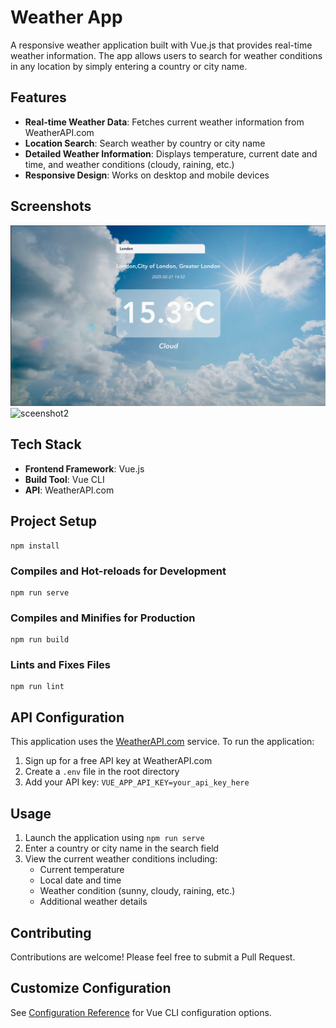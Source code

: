 # Weather App

A responsive weather application built with Vue.js that provides real-time weather information. The app allows users to search for weather conditions in any location by simply entering a country or city name.

## Features

- **Real-time Weather Data**: Fetches current weather information from WeatherAPI.com
- **Location Search**: Search weather by country or city name
- **Detailed Weather Information**: Displays temperature, current date and time, and weather conditions (cloudy, raining, etc.)
- **Responsive Design**: Works on desktop and mobile devices

## Screenshots

![sceenshot1](screnshots/screenshot1.png)
![sceenshot2](screnshots/screenshot2.png)

## Tech Stack

- **Frontend Framework**: Vue.js
- **Build Tool**: Vue CLI
- **API**: WeatherAPI.com

## Project Setup

```
npm install
```

### Compiles and Hot-reloads for Development

```
npm run serve
```

### Compiles and Minifies for Production

```
npm run build
```

### Lints and Fixes Files

```
npm run lint
```

## API Configuration

This application uses the [WeatherAPI.com](https://www.weatherapi.com/) service. To run the application:

1. Sign up for a free API key at WeatherAPI.com
2. Create a `.env` file in the root directory
3. Add your API key: `VUE_APP_API_KEY=your_api_key_here`

## Usage

1. Launch the application using `npm run serve`
2. Enter a country or city name in the search field
3. View the current weather conditions including:
   - Current temperature
   - Local date and time
   - Weather condition (sunny, cloudy, raining, etc.)
   - Additional weather details

## Contributing

Contributions are welcome! Please feel free to submit a Pull Request.

## Customize Configuration

See [Configuration Reference](https://cli.vuejs.org/config/) for Vue CLI configuration options.
